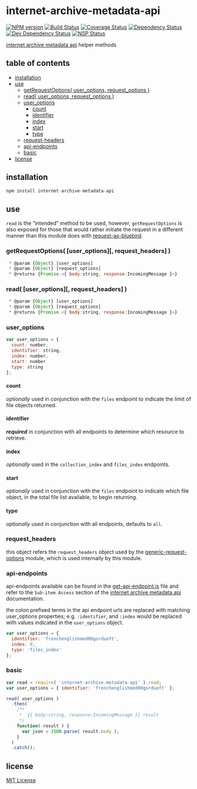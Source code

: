 # internet-archive-metadata-api
[![NPM version][npm-image]][npm-url] [![Build Status][travis-image]][travis-url] [![Coverage Status][coveralls-image]][coveralls-url] [![Dependency Status][david-dm-image]][david-dm-url] [![Dev Dependency Status][david-dm-dev-image]][david-dm-dev-url] [![NSP Status][nsp-image]][nsp-url]

[internet archive metadata api][ia-api-url] helper methods

## table of contents
* [installation](#installation)
* [use](#use)
    * [getRequestOptions( user_options, request_options )](#getrequestoptions-user_options-request_headers-)
    * [read( user_options, request_options )](#read-user_options-request_headers-)
    * [user_options](#user_options)
        * [count](#count)
        * [identifier](#identifier)
        * [index](#index)
        * [start](#start)
        * [type](#type)
    * [request-headers](#request_headers)
    * [api-endpoints](#api-endpoints)
    * [basic](#basic)
* [license](#license)

## installation
```javascript
npm install internet-archive-metadata-api
```

## use
`read` is the “intended” method to be used, however, `getRequestOptions` is also exposed for those that would rather initiate the request in a different manner than this module does with [request-as-bluebird][request-as-bluebird-url].
 
### getRequestOptions( [user_options][, request_headers] )
```javascript
 * @param {Object} [user_options]
 * @param {Object} [request_options]
 * @returns {Promise.<{ body:string, response:IncomingMessage }>}
```

### read( [user_options][, request_headers] )
```javascript
 * @param {Object} [user_options]
 * @param {Object} [request_options]
 * @returns {Promise.<{ body:string, response:IncomingMessage }>}
```

### user_options
```javascript
var user_options = {
  count: number,
  identifier: string,
  index: number,
  start: number
  type: string
};
```

#### count
_optionally_ used in conjunction with the `files` endpoint to indicate the limit of file objects returned.

#### identifier
___required___ in conjunction with all endpoints to determine which resource to retrieve.

#### index
_optionally_ used in the `collection_index` and `files_index` endpoints.

#### start
_optionally_ used in conjunction with the `files` endpoint to indicate which file object, in the total file list available, to begin returning.

#### type
_optionally_ used in conjunction with all endpoints, defaults to `all`.

### request_headers
this object refers the `request_headers` object used by the [generic-request-options][request-headers-url] module, which is used internally by this module.

### api-endpoints
api-endpoints available can be found in the [get-api-endpoint.js][types] file and refer to the `Sub-item Access` section of the [internet archive metadata api][ia-api-url] documentation. 

the colon prefixed terms in the api endpoint urls are replaced with matching user_options properties; e.g. `:identifier`, and `:index` would be replaced with values indicated in the `user_options` object.
```javascript
var user_options = {
  identifier: 'frenchenglishmed00gorduoft',
  index: 0,
  type: 'files_index'
};
```

### basic
```javascript
var read = require( 'internet-archive-metadata-api' ).read;
var user_options = { identifier: 'frenchenglishmed00gorduoft' };

read( user_options )
  .then(
    /**
     *  {{ body:string, response:IncomingMessage }} result
     */
    function( result ) {
      var json = JSON.parse( result.body );
    }
  )
  .catch();
```

## license
[MIT License][mit-license]

[coveralls-image]: https://coveralls.io/repos/github/dan-nl/internet-archive-metadata-api/badge.svg?branch=master
[coveralls-url]: https://coveralls.io/github/dan-nl/internet-archive-metadata-api?branch=master
[david-dm-image]: https://david-dm.org/dan-nl/internet-archive-metadata-api.svg
[david-dm-url]: https://david-dm.org/dan-nl/internet-archive-metadata-api
[david-dm-dev-image]: https://david-dm.org/dan-nl/internet-archive-metadata-api/dev-status.svg
[david-dm-dev-url]: https://david-dm.org/dan-nl/internet-archive-metadata-api?type=dev
[ia-api-url]: http://blog.archive.org/2013/07/04/metadata-api/
[mit-license]: https://raw.githubusercontent.com/dan-nl/internet-archive-metadata-api/master/license.txt
[npm-image]: https://img.shields.io/npm/v/internet-archive-metadata-api.svg
[npm-url]: https://www.npmjs.com/package/internet-archive-metadata-api
[nsp-image]: https://nodesecurity.io/orgs/githubdan-nl/projects/f1c45296-b9f5-47da-9c57-6588aa6b2d4c/badge
[nsp-url]: https://nodesecurity.io/orgs/githubdan-nl/projects/f1c45296-b9f5-47da-9c57-6588aa6b2d4c
[request-as-bluebird-url]: https://github.com/dan-nl/request-as-bluebird
[request-headers-url]: https://github.com/dan-nl/generic-request-options#request_headers
[travis-image]: https://travis-ci.org/dan-nl/internet-archive-metadata-api.svg?branch=master
[travis-url]: https://travis-ci.org/dan-nl/internet-archive-metadata-api
[types]: https://raw.githubusercontent.com/dan-nl/internet-archive-metadata-api/master/src/helpers/get-api-endpoint.js

